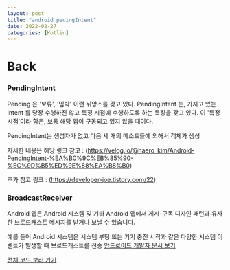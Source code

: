```yaml
---
layout: post
title: "android pedingIntent"
date: 2022-02-27
categories: [Kotlin]
---
```


# Back

### PendingIntent

Pending 은 '보류', '임박' 이런 뉘앙스를 갖고 있다. PendingIntent 는, 가지고 있는 Intent 를 당장 수행하진 않고 특정 시점에 수행하도록 하는 특징을 갖고 있다. 이 '특정 시점'이라 함은, 보통 해당 앱이 구동되고 있지 않을 때이다.

PendingIntent는 생성자가 없고 다음 세 개의 메소드들에 의해서 객체가 생성

자세한 내용은 해당 링크 참고 : (https://velog.io/@haero_kim/Android-PendingIntent-%EA%B0%9C%EB%85%90-%EC%9D%B5%ED%9E%88%EA%B8%B0)

추가 참고 링크 : (https://developer-joe.tistory.com/22)

### BroadcastReceiver

Android 앱은 Android 시스템 및 기타 Android 앱에서 게시-구독 디자인 패턴과 유사한 브로드캐스트 메시지를 받거나 보낼 수 있습니다.

예를 들어 Android 시스템은 시스템 부팅 또는 기기 충전 시작과 같은 다양한 시스템 이벤트가 발생할 때 브로드캐스트를 전송
[안드로이드 개발자 문서 보기](https://developer.android.com/guide/components/broadcasts?hl=ko)

[전체 코드 보러 가기](https://github.com/byunginK/Andriod_Project/tree/main/chapter11)
